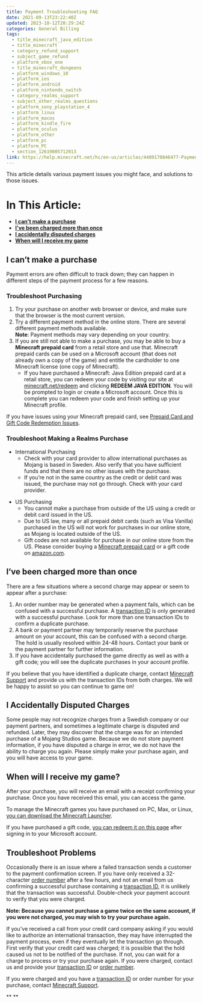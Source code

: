 ```yaml
---
title: Payment Troubleshooting FAQ
date: 2021-09-13T23:22:40Z
updated: 2023-10-12T20:29:24Z
categories: General Billing
tags:
  - title_minecraft_java_edition
  - title_minecraft
  - category_refund_support
  - subject_game_refund
  - platform_xbox_one
  - title_minecraft_dungeons
  - platform_windows_10
  - platform_ios
  - platform_android
  - platform_nintendo_switch
  - category_realms_support
  - subject_other_realms_questions
  - platform_sony_playstation_4
  - platform_linux
  - platform_macos
  - platform_kindle_fire
  - platform_oculus
  - platform_other
  - platform_pc
  - platform_PC
  - section_12619005712013
link: https://help.minecraft.net/hc/en-us/articles/4409170846477-Payment-Troubleshooting-FAQ
---
```


This article details various payment issues you might face, and solutions to those issues.

# In This Article:

- **[I can't make a purchase](#i-cant-make-a-purchase)**
- **[I've been charged more than once](#ive-been-charged-more-than-once)**
- **[I accidentally disputed charges](#i-accidentally-disputed-charges)**
- **[When will I receive my game](#h_01FFGQG2F4ZMWCEWGJF8HAG6SC)**

## I can’t make a purchase

Payment errors are often difficult to track down; they can happen in different steps of the payment process for a few reasons.

### Troubleshoot Purchasing

1.  Try your purchase on another web browser or device, and make sure that the browser is the most current version.
2.  Try a different payment method in the online store. There are several different payment methods available.  
    **Note**: Payment methods may vary depending on your country.
3.  If you are still not able to make a purchase, you may be able to buy a **Minecraft prepaid card** from a retail store and use that. Minecraft prepaid cards can be used on a Microsoft account (that does not already own a copy of the game) and entitle the cardholder to one Minecraft license (one copy of Minecraft).
    - If you have purchased a Minecraft: Java Edition prepaid card at a retail store, you can redeem your code by visiting our site at [minecraft.net/redeem](https://www.minecraft.net/en-us/redeem/) and clicking **REDEEM JAVA EDITION**. You will be prompted to login or create a Microsoft account. Once this is complete you can redeem your code and finish setting up your Minecraft profile.

If you have issues using your Minecraft prepaid card, see [Prepaid Card and Gift Code Redemption Issues](../Minecraft-Java-Edition-Billing/Minecraft-Java-Edition-Gift-Code-Issues-FAQ.md#prepaid-card-and-gift-code-redemption-issues).

### Troubleshoot Making a Realms Purchase

- International Purchasing
  - Check with your card provider to allow international purchases as Mojang is based in Sweden. Also verify that you have sufficient funds and that there are no other issues with the purchase. 
  - If you’re not in the same country as the credit or debit card was issued, the purchase may not go through. Check with your card provider.

<!-- -->

- US Purchasing
  - You cannot make a purchase from outside of the US using a credit or debit card issued in the US. 
  - Due to US law, many or all prepaid debit cards (such as Visa Vanilla) purchased in the US will not work for purchases in our online store, as Mojang is located outside of the US.
  - Gift codes are not available for purchase in our online store from the US. Please consider buying a [Minecraft prepaid card](../Minecraft-Bedrock-Edition-Billing/Minecraft-Bedrock-Edition-Gift-Code-Issues-FAQ.md#prepaid-card-and-gift-code-redemption-issues) or a gift code on [amazon.com](https://www.amazon.com/Minecraft-Mac-Online-Game-Code/dp/B010KYDNDG/ref=dp_olp_1?th=1). 

## I’ve been charged more than once

There are a few situations where a second charge may appear or seem to appear after a purchase:

1.  An order number may be generated when a payment fails, which can be confused with a successful purchase. A [transaction ID](./What-is-a-Transaction-ID.md) is only generated with a successful purchase. Look for more than one transaction IDs to confirm a duplicate purchase.
2.  A bank or payment partner may temporarily reserve the purchase amount on your account, this can be confused with a second charge. The hold is usually resolved within 24-48 hours. Contact your bank or the payment partner for further information.
3.  If you have accidentally purchased the game directly as well as with a gift code; you will see the duplicate purchases in your account profile.

If you believe that you have identified a duplicate charge, contact [Minecraft Support](https://aka.ms/Minecraft-Support) and provide us with the transaction IDs from both charges. We will be happy to assist so you can continue to game on!

## I Accidentally Disputed Charges

Some people may not recognize charges from a Swedish company or our payment partners, and sometimes a legitimate charge is disputed and refunded. Later, they may discover that the charge was for an intended purchase of a Mojang Studios game. Because we do not store payment information, if you have disputed a charge in error, we do not have the ability to charge you again. Please simply make your purchase again, and you will have access to your game. 

## When will I receive my game?

After your purchase, you will receive an email with a receipt confirming your purchase. Once you have received this email, you can access the game.

To manage the Minecraft games you have purchased on PC, Max, or Linux, [you can download the Minecraft Launcher](https://www.minecraft.net/en-us/download).

If you have purchased a gift code, [you can redeem it on this page](https://www.minecraft.net/en-us/redeem) after signing in to your Microsoft account.

## Troubleshoot Problems

Occasionally there is an issue where a failed transaction sends a customer to the payment confirmation screen. If you have only received a 32-character [order number](./What-is-a-Transaction-ID.md) after a few hours, and not an email from us confirming a successful purchase containing a [transaction ID](./What-is-a-Transaction-ID.md), it is unlikely that the transaction was successful. Double-check your payment account to verify that you were charged. 

**Note: Because you cannot purchase a game twice on the same account, if you were not charged, you may wish to try your purchase again.**

If you've received a call from your credit card company asking if you would like to authorize an international transaction, they may have interrupted the payment process, even if they eventually let the transaction go through. First verify that your credit card was charged; it is possible that the hold caused us not to be notified of the purchase. If not, you can wait for a charge to process or try your purchase again. If you were charged, contact us and provide your [transaction ID](./What-is-a-Transaction-ID.md) or [order number](./What-is-a-Transaction-ID.md).

If you were charged and you have a [transaction ID](./What-is-a-Transaction-ID.md) or order number for your purchase, contact [Minecraft Support](https://aka.ms/Minecraft-Support). 

** **
